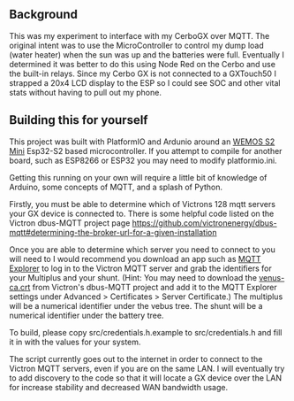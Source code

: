 Background
----------

This was my experiment to interface with my CerboGX over MQTT. The original intent was to use the MicroController to control my dump load (water heater) when the sun was up and the batteries were full. Eventually I determined it was better to do this using Node Red on the Cerbo and use the built-in relays. Since my Cerbo GX is not connected to a GXTouch50 I strapped a 20x4 LCD display to the ESP so I could see SOC and other vital stats without having to pull out my phone. 

Building this for yourself
--------------------------
This project was built with PlatformIO and Ardunio around an [WEMOS S2 Mini](https://www.wemos.cc/en/latest/s2/s2_mini.html) Esp32-S2 based microcontroller. If you attempt to compile for another board, such as ESP8266 or ESP32 you may need to modify platformio.ini.

Getting this running on your own will require a little bit of knowledge of Arduino, some concepts of MQTT, and a splash of Python. 

Firstly, you must be able to determine which of Victrons 128 mqtt servers your GX device is connected to. There is some helpful code listed on the Victron dbus-MQTT project page https://github.com/victronenergy/dbus-mqtt#determining-the-broker-url-for-a-given-installation


Once you are able to determine which server you need to connect to you will need to I would recommend you download an app such as [MQTT Explorer](https://mqtt-explorer.com/) to log in to the Victron MQTT server and grab the identifiers for your Multiplus and your shunt. (Hint: You may need to download the [venus-ca.crt](https://github.com/victronenergy/dbus-mqtt/blob/master/venus-ca.crt) from Victron's dbus-MQTT project and add it to the MQTT Explorer settings under Advanced > Certificates > Server Certificate.) The multiplus will be a numerical identifier under the vebus tree. The shunt will be a numerical identifier under the battery tree.  

To build, please copy src/credentials.h.example to src/credentials.h and fill it in with the values for your system.

The script currently goes out to the internet in order to connect to the Victron MQTT servers, even if you are on the same LAN. I will eventually try to add discovery to the code so that it will locate a GX device over the LAN for increase stability and decreased WAN bandwidth usage. 
